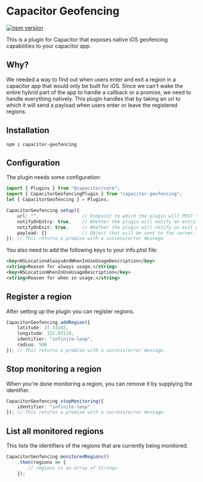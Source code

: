 # Capacitor Geofencing

[![npm version](https://badge.fury.io/js/capacitor-geofencing.svg)](https://badge.fury.io/js/capacitor-geofencing)

This is a plugin for Capacitor that exposes native iOS geofencing capabilities to your capacitor app. 



## Why?

We needed a way to find out when users enter and exit a region in a capacitor app that would only be built for iOS. Since we can't wake the entire hybrid part of the app to handle a callback or a promise, we need to handle everything natively. This plugin handles that by taking an url to which it will send a payload when users enter or leave the registered regions.



## Installation

`npm i capacitor-geofencing`



## Configuration

The plugin needs some configuration:

```typescript
import { Plugins } from "@capacitor/core";
import { CapacitorGeofencingPlugin } from "capacitor-geofencing";
let { CapacitorGeofencing } = Plugins;

CapacitorGeofencing.setup({
    url: "", 				// Endpoint to which the plugin will POST the payload.
    notifyOnEntry: true, 	// Whether the plugin will notify on entry yes or no.
    notifyOnExit: true,		// Whether the plugin will notify on exit yes or no.
    payload: {}				// Object that will be sent to the server.
}); // This returns a promise with a success/error message.
```

You also need to add the following keys to your info.plist file:

```xml
<key>NSLocationAlwaysAndWhenInUseUsageDescription</key>
<string>Reason for always usage.</string>
<key>NSLocationWhenInUseUsageDescription</key>
<string>Reasen for when in usage.</string>
```



## Register a region

After setting up the plugin you can register regions.

```typescript
CapacitorGeofencing.addRegion({
    latitude: 37.33182,
    longitude: 122.03118,
    identifier: "infinite-loop",
    radius: 500
});	// This returns a promise with a success/error message.
```



## Stop monitoring a region

When you're done monitoring a region, you can remove it by supplying the identifier.

```typescript
CapacitorGeofencing.stopMonitoring({
    identifier: "infinite-loop"
});	// This returns a promise with a success/error message.
```



## List all monitored regions

This lists the identifiers of the regions that are currently being monitored.

```typescript
CapacitorGeofencing.monitoredRegions()
    .then(regions => {
    	// regions is an array of Strings.
    });
```
